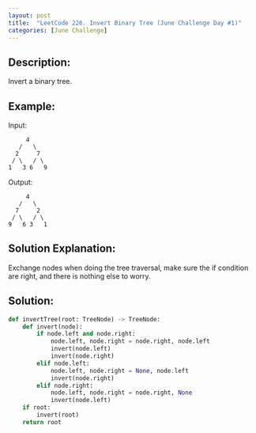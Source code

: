 ```yaml
---
layout: post
title:  "LeetCode 226. Invert Binary Tree (June Challenge Day #1)" 
categories: [June Challenge]
---
```

## Description:
Invert a binary tree.

## Example:
Input:
```
     4
   /   \
  2     7
 / \   / \
1   3 6   9
```

Output:
```
     4
   /   \
  7     2
 / \   / \
9   6 3   1
```

## Solution Explanation:
Exchange nodes when doing the tree traversal, make sure the if condition are right, and there is nothing else to worry.

## Solution:

```python
def invertTree(root: TreeNode) -> TreeNode:
    def invert(node):
        if node.left and node.right:
            node.left, node.right = node.right, node.left
            invert(node.left)
            invert(node.right)
        elif node.left:
            node.left, node.right = None, node.left
            invert(node.right)
        elif node.right:
            node.left, node.right = node.right, None
            invert(node.left)
    if root:
        invert(root)
    return root
```
